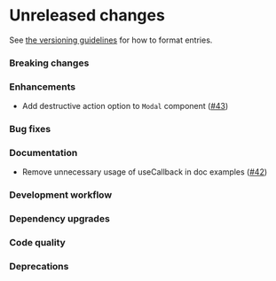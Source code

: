 # Unreleased changes

See [the versioning guidelines](VERSIONING.md) for how to format entries.

### Breaking changes

### Enhancements

-   Add destructive action option to `Modal` component ([#43](https://github.com/FieldLevel/FieldLevelPlaybook/pull/43))

### Bug fixes

### Documentation

-   Remove unnecessary usage of useCallback in doc examples ([#42](https://github.com/FieldLevel/FieldLevelPlaybook/pull/42))

### Development workflow

### Dependency upgrades

### Code quality

### Deprecations
